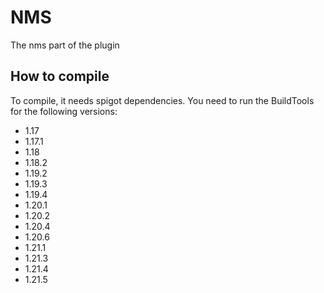 # NMS

The nms part of the plugin

## How to compile

To compile, it needs spigot dependencies.
You need to run the BuildTools for the following versions:

- 1.17
- 1.17.1
- 1.18
- 1.18.2
- 1.19.2
- 1.19.3
- 1.19.4
- 1.20.1
- 1.20.2
- 1.20.4
- 1.20.6
- 1.21.1
- 1.21.3
- 1.21.4
- 1.21.5

